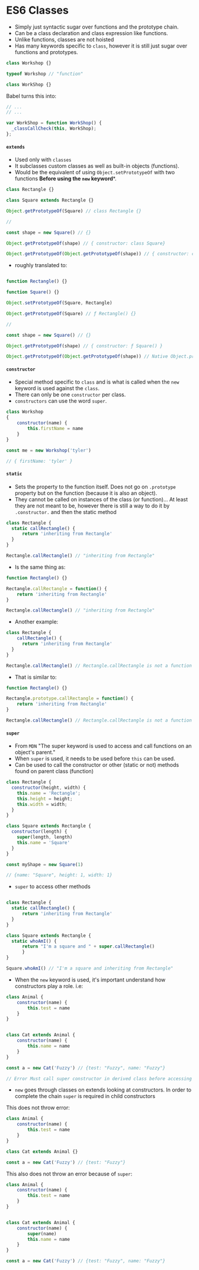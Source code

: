 # ES6 Classes

- Simply just syntactic sugar over functions and the prototype chain.
- Can be a class declaration and class expression like functions.
- Unlike functions, classes are not hoisted
- Has many keywords specific to `class`, however it is still just sugar over functions and prototypes.

```js
class Workshop {}

typeof Workshop // "function"

```

```js
class WorkShop {}

```

Babel turns this into:

```js
// ...
// ...

var WorkShop = function WorkShop() {
  _classCallCheck(this, WorkShop);
};

```

#### `extends`

- Used only with `classes`
- It subclasses custom classes as well as built-in objects (functions).
- Would be the equivalent of using `Object.setPrototypeOf` with two functions ****Before using the `new` keyword*****.

```js
class Rectangle {}

class Square extends Rectangle {}

Object.getPrototypeOf(Square) // class Rectangle {}

//

const shape = new Square() // {}

Object.getPrototypeOf(shape) // { constructor: class Square}

Object.getPrototypeOf(Object.getPrototypeOf(shape)) // { constructor: class Rectangle}

```

- roughly translated to:


```js

function Rectangle() {}

function Square() {}

Object.setPrototypeOf(Square, Rectangle)

Object.getPrototypeOf(Square) // ƒ Rectangle() {}

//

const shape = new Square() // {}

Object.getPrototypeOf(shape) // { constructor: ƒ Square() }

Object.getPrototypeOf(Object.getPrototypeOf(shape)) // Native Object.prototype ??

```

#### `constructor`

- Special method specific to `class` and is what is called when the `new` keyword is used against the `class`.
- There can only be one `constructor` per class.
- `constructors` can use the word `super`.


```js
class Workshop
{
    constructor(name) {
        this.firstName = name
    }
}

const me = new Workshop('tyler')

// { firstName: 'tyler' }

```

#### `static`

- Sets the property to the function itself. Does not go on `.prototype` property but on the function (because it is also an object).
- They cannot be called on instances of the class (or function)... At least they are not meant to be, however there is still a way to do it by `.constructor.` and then the static method

```js
class Rectangle {
  static callRectangle() {
      return 'inheriting from Rectangle'
  }
}

Rectangle.callRectangle() // "inheriting from Rectangle"

```

- Is the same thing as:

```js
function Rectangle() {}

Rectangle.callRectangle = function() {
    return 'inheriting from Rectangle'
}

Rectangle.callRectangle() // "inheriting from Rectangle"

```

- Another example:

```js
class Rectangle {
    callRectangle() {
      return 'inheriting from Rectangle'
  }
}

Rectangle.callRectangle() // Rectangle.callRectangle is not a function

```

- That is similar to:

```js
function Rectangle() {}

Rectangle.prototype.callRectangle = function() {
    return 'inheriting from Rectangle'
}

Rectangle.callRectangle() // Rectangle.callRectangle is not a function

```


#### `super`

- From `MDN` "The super keyword is used to access and call functions on an object's parent."
- When `super` is used, it needs to be used before `this` can be used.
- Can be used to call the constructor or other (static or not) methods found on parent class (function)

```js
class Rectangle {
  constructor(height, width) {
    this.name = 'Rectangle';
    this.height = height;
    this.width = width;
  }
}

class Square extends Rectangle {
  constructor(length) {
    super(length, length)
    this.name = 'Square'
  }
}

const myShape = new Square(1)

// {name: "Square", height: 1, width: 1}
```

- `super` to access other methods

```js

class Rectangle {
  static callRectangle() {
      return 'inheriting from Rectangle'
  }
}

class Square extends Rectangle {
  static whoAmI() {
      return "I'm a square and " + super.callRectangle()
      }
}

Square.whoAmI() // "I'm a square and inheriting from Rectangle"

```

- When  the  `new` keyword is used, it's important understand how constructors play a role. i.e:

```js
class Animal {
    constructor(name) {
	    this.test = name
    }
}


class Cat extends Animal {
    constructor(name) {
        this.name = name
    }
}

const a = new Cat('Fuzzy') // {test: "Fuzzy", name: "Fuzzy"}

// Error Must call super constructor in derived class before accessing 'this' or returning from derived constructor
```

- `new` goes through classes on extends looking at constructors. In order to complete the chain  `super` is required in child constructors

This does not throw error:

```js
class Animal {
    constructor(name) {
	    this.test = name
    }
}

class Cat extends Animal {}

const a = new Cat('Fuzzy') // {test: "Fuzzy"}

```

This also does not throw an error because of `super`:

```js
class Animal {
    constructor(name) {
	    this.test = name
    }
}


class Cat extends Animal {
    constructor(name) {
        super(name)
        this.name = name
    }
}

const a = new Cat('Fuzzy') // {test: "Fuzzy", name: "Fuzzy"}

```
